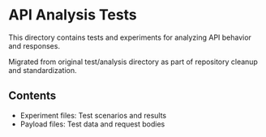 # API Analysis Tests

This directory contains tests and experiments for analyzing API behavior and responses.

Migrated from original test/analysis directory as part of repository cleanup and standardization.

## Contents
- Experiment files: Test scenarios and results
- Payload files: Test data and request bodies